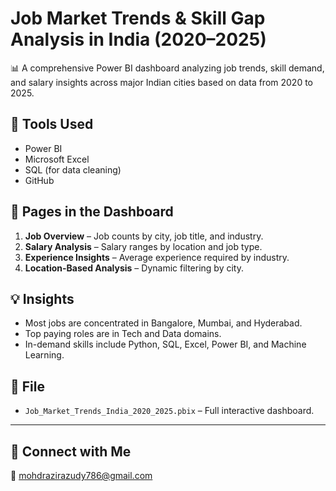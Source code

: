 # Job Market Trends & Skill Gap Analysis in India (2020–2025)

📊 A comprehensive Power BI dashboard analyzing job trends, skill demand, and salary insights across major Indian cities based on data from 2020 to 2025.

## 🔧 Tools Used
- Power BI
- Microsoft Excel
- SQL (for data cleaning)
- GitHub

## 📁 Pages in the Dashboard
1. **Job Overview** – Job counts by city, job title, and industry.
2. **Salary Analysis** – Salary ranges by location and job type.
3. **Experience Insights** – Average experience required by industry.
4. **Location-Based Analysis** – Dynamic filtering by city.


## 💡 Insights
- Most jobs are concentrated in Bangalore, Mumbai, and Hyderabad.
- Top paying roles are in Tech and Data domains.
- In-demand skills include Python, SQL, Excel, Power BI, and Machine Learning.


## 📂 File
- `Job_Market_Trends_India_2020_2025.pbix` – Full interactive dashboard.

---

## 🔗 Connect with Me
📧 mohdrazirazudy786@gmail.com    
